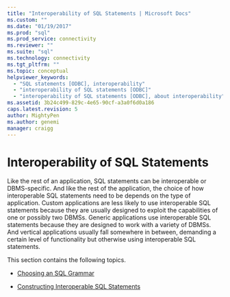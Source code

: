 ```yaml
---
title: "Interoperability of SQL Statements | Microsoft Docs"
ms.custom: ""
ms.date: "01/19/2017"
ms.prod: "sql"
ms.prod_service: connectivity
ms.reviewer: ""
ms.suite: "sql"
ms.technology: connectivity
ms.tgt_pltfrm: ""
ms.topic: conceptual
helpviewer_keywords: 
  - "SQL statements [ODBC], interoperability"
  - "interoperability of SQL statements [ODBC]"
  - "interoperability of SQL statements [ODBC], about interoperability"
ms.assetid: 3b24c499-829c-4e65-90cf-a3a0f6d0a186
caps.latest.revision: 5
author: MightyPen
ms.author: genemi
manager: craigg
---
```

# Interoperability of SQL Statements
Like the rest of an application, SQL statements can be interoperable or DBMS-specific. And like the rest of the application, the choice of how interoperable SQL statements need to be depends on the type of application. Custom applications are less likely to use interoperable SQL statements because they are usually designed to exploit the capabilities of one or possibly two DBMSs. Generic applications use interoperable SQL statements because they are designed to work with a variety of DBMSs. And vertical applications usually fall somewhere in between, demanding a certain level of functionality but otherwise using interoperable SQL statements.  
  
 This section contains the following topics.  
  
-   [Choosing an SQL Grammar](../../../odbc/reference/develop-app/choosing-an-sql-grammar.md)  
  
-   [Constructing Interoperable SQL Statements](../../../odbc/reference/develop-app/constructing-interoperable-sql-statements.md)
